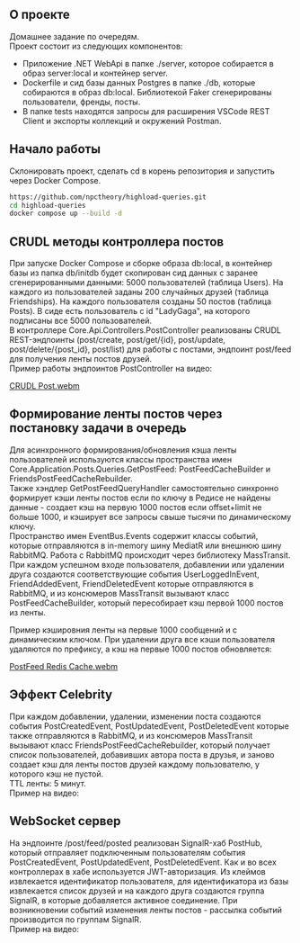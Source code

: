 ## О проекте
Домашнее задание по очередям.  
Проект состоит из следующих компонентов:  
* Приложение .NET WebApi в папке ./server, которое собирается в образ server:local и контейнер server.  
* Dockerfile и сид базы данных Postgres в папке ./db, которые собираются в образ db:local. Библиотекой Faker сгенерированы пользователи, френды, посты.
* В папке tests находятся запросы для расширения VSCode REST Client и экспорты коллекций и окружений Postman.
## Начало работы
Склонировать проект, сделать cd в корень репозитория и запустить через Docker Compose.  
```bash
https://github.com/npctheory/highload-queries.git
cd highload-queries
docker compose up --build -d
```
## CRUDL методы контроллера постов 
При запуске Docker Compose и сборке образа db:local, в контейнер базы из папка db/initdb будет скопирован сид данных с заранее сгенерированными данными: 5000 пользователей (таблица Users). На каждого из пользователей заданы 200 случайных друзей (таблица Friendships). На каждого пользователя созданы 50 постов (таблица Posts). В сиде есть пользователь с id "LadyGaga", на которого подписаны все 5000 пользователей.  
В контроллере Core.Api.Controllers.PostController реализованы CRUDL REST-эндпоинты (post/create, post/get/{id}, post/update, post/delete/{post_id}, post/list) для работы с постами, эндпоинт post/feed для получения ленты постов друзей.  
Пример работы эндпоинтов PostController на видео:  

[CRUDL Post.webm](https://github.com/user-attachments/assets/defa25e5-e8b6-493c-9f63-e75cd1e0d242)


## Формирование ленты постов через постановку задачи в очередь  
Для асинхронного формирования/обновления кэша ленты пользователей используются классы пространства имен Core.Application.Posts.Queries.GetPostFeed: PostFeedCacheBuilder и FriendsPostFeedCacheRebuilder.  
Также хэндлер GetPostFeedQueryHandler самостоятельно синхронно формирует кэши ленты постов если по ключу в Редисе не найдены данные - создает кэш на первую 1000 постов если offset+limit не больше 1000, и кэширует все запросы свыше тысячи по динамическому ключу.  
Пространство имен EventBus.Events содержит классы событий, которые отправляются в in-memory шину MediatR или внешнюю шину RabbitMQ. Работа с RabbitMQ происходит через библиотеку MassTransit. 
При каждом успешном входе пользователя, добавлении или удалении друга создаются соответствующие события UserLoggedInEvent, FriendAddedEvent, FriendDeletedEvent которые отправляются в RabbitMQ, и из консюмеров MassTransit вызывают класс PostFeedCacheBuilder, который пересобирает кэш первой 1000 постов из ленты.  

Пример кэшировния ленты на первые 1000 сообщений и с динамическим ключом. При удалении друга все кэши пользователя удаляются по префиксу, а кэш на первые 1000 постов обновляется:  

[PostFeed Redis Cache.webm](https://github.com/user-attachments/assets/dd25e1d3-4033-4165-a32a-4c14a2d6eb89)


## Эффект Celebrity
При каждом добавлении, удалении, изменении поста создаются события PostCreatedEvent, PostUpdatedEvent, PostDeletedEvent которые также отправляются в RabbitMQ, и из консюмеров MassTransit вызывают класс FriendsPostFeedCacheRebuilder, который получает список пользователей, добавивших автора поста в друзья, и заново создает кэш для ленты постов друзей каждому пользователю, у которого кэш не пустой.  
TTL ленты: 5 минут.  
Пример на видео:  
## WebSocket сервер  
На эндпоинте /post/feed/posted реализован SignalR-хаб PostHub, который отправляет подключенным пользователям события PostCreatedEvent, PostUpdatedEvent, PostDeletedEvent. Как и во всех контроллерах в хабе используется JWT-авторизация. Из клеймов извлекается идентификатор пользователя, для идентификатора из базы извлекается список друзей и на каждого друга создаются группа SignalR, в которые добавляется активное соединение. При возникновении событий изменения ленты постов - рассылка событий производится по группам SignalR.  
Пример на видео:   
